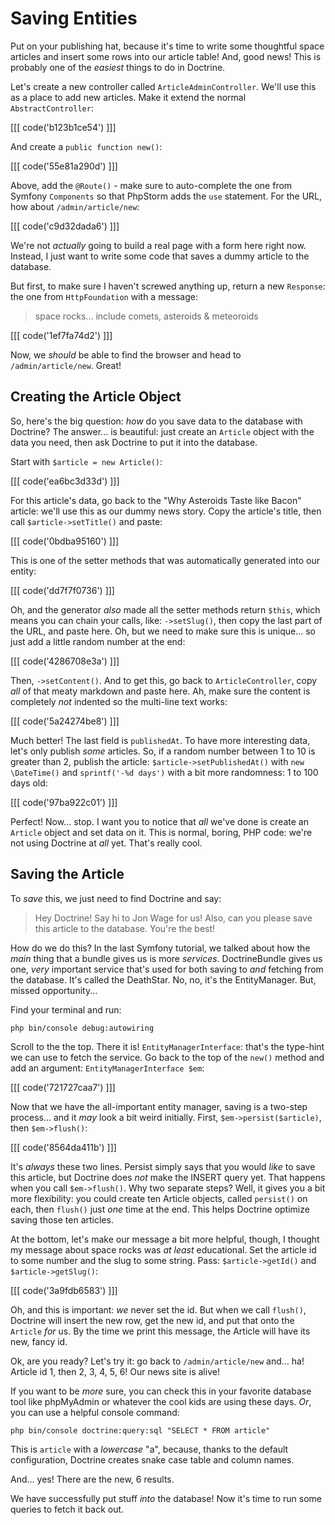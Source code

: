 # Saving Entities

Put on your publishing hat, because it's time to write some thoughtful space articles
and insert some rows into our article table! And, good news! This is probably one
of the *easiest* things to do in Doctrine.

Let's create a new controller called `ArticleAdminController`. We'll use this as
a place to add new articles. Make it extend the normal `AbstractController`:

[[[ code('b123b1ce54') ]]]

And create a `public function new()`:

[[[ code('55e81a290d') ]]]

Above, add the `@Route()` - make sure to auto-complete the one from Symfony
`Components` so that PhpStorm adds the `use` statement. For the URL, how
about `/admin/article/new`:

[[[ code('c9d32dada6') ]]]

We're not *actually* going to build a real page with a form here right now.
Instead, I just want to write some code that saves a dummy article to the database.

But first, to make sure I haven't screwed anything up, return a new `Response`:
the one from `HttpFoundation` with a message:

> space rocks... include comets, asteroids & meteoroids

[[[ code('1ef7fa74d2') ]]]

Now, we *should* be able to find the browser and head to `/admin/article/new`. Great!

## Creating the Article Object

So, here's the big question: *how* do you save data to the database with Doctrine?
The answer... is beautiful: just create an `Article` object with the data you need,
then ask Doctrine to put it into the database.

Start with `$article = new Article()`:

[[[ code('ea6bc3d33d') ]]]

For this article's data, go back to the "Why Asteroids Taste like Bacon" article:
we'll use this as our dummy news story. Copy the article's title, then call
`$article->setTitle()` and paste:

[[[ code('0bdba95160') ]]]

This is one of the setter methods that was automatically generated into our entity:

[[[ code('dd7f7f0736') ]]]

Oh, and the generator *also* made all the setter methods return `$this`, which means
you can chain your calls, like: `->setSlug()`, then copy the last part of the
URL, and paste here. Oh, but we need to make sure this is unique... so just add
a little random number at the end:

[[[ code('4286708e3a') ]]]

Then, `->setContent()`. And to get this, go back to `ArticleController`, copy
*all* of that meaty markdown and paste here. Ah, make sure the content is completely
*not* indented so the multi-line text works:

[[[ code('5a24274be8') ]]]

Much better! The last field is `publishedAt`. To have more interesting data, let's
only publish *some* articles. So, if a random number between 1 to 10 is greater than
2, publish the article: `$article->setPublishedAt()` with `new \DateTime()` and
`sprintf('-%d days')` with a bit more randomness: 1 to 100 days old:

[[[ code('97ba922c01') ]]]

Perfect! Now... stop. I want you to notice that *all* we've done is create an
`Article` object and set data on it. This is normal, boring, PHP code: we're not
using Doctrine at *all* yet. That's really cool.

## Saving the Article

To *save* this, we just need to find Doctrine and say:

> Hey Doctrine! Say hi to Jon Wage for us! Also, can you please save this
> article to the database. You're the best!

How do we do this? In the last Symfony tutorial, we talked about how the *main* thing
that a bundle gives us is more *services*. DoctrineBundle gives us one, *very* important
service that's used for both saving to *and* fetching from the database. It's called
the DeathStar. No, no, it's the EntityManager. But, missed opportunity...

Find your terminal and run:

```terminal
php bin/console debug:autowiring
```

Scroll to the the top. There it is! `EntityManagerInterface`: that's the type-hint
we can use to fetch the service. Go back to the top of the `new()` method and add
an argument: `EntityManagerInterface $em`:

[[[ code('721727caa7') ]]]

Now that we have the all-important entity manager, saving is a two-step process...
and it *may* look a bit weird initially. First, `$em->persist($article)`, then
`$em->flush()`:

[[[ code('8564da411b') ]]]

It's *always* these two lines. Persist simply says that you would *like* to save
this article, but Doctrine does *not* make the INSERT query yet. That happens when
you call `$em->flush()`. Why two separate steps? Well, it gives you a bit more
flexibility: you could create ten Article objects, called `persist()` on each, then
`flush()` just *one* time at the end. This helps Doctrine optimize saving those
ten articles.

At the bottom, let's make our message a bit more helpful, though, I thought my message
about space rocks was *at least* educational. Set the article id to some number and
the slug to some string. Pass: `$article->getId()` and `$article->getSlug()`:

[[[ code('3a9fdb6583') ]]]

Oh, and this is important: *we* never set the id. But when we call `flush()`, Doctrine
will insert the new row, get the new id, and put that onto the `Article` *for*
us. By the time we print this message, the Article will have its new, fancy id.

Ok, are you ready? Let's try it: go back to `/admin/article/new` and... ha! Article
id 1, then 2, 3, 4, 5, 6! Our news site is alive!

If you want to be *more* sure, you can check this in your favorite database tool
like phpMyAdmin or whatever the cool kids are using these days. *Or*, you can use
a helpful console command:

```terminal
php bin/console doctrine:query:sql "SELECT * FROM article"
```

This is `article` with a *lowercase* "a", because, thanks to the default configuration,
Doctrine creates snake case table and column names.

And... yes! There are the new, 6 results.

We have successfully put stuff *into* the database! Now it's time to run some
queries to fetch it back out.
